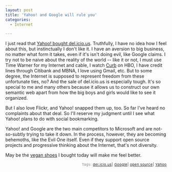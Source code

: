 ```yaml
---
layout: post
title: 'Yahoo! and Google will rule you'
categories:
  - Internet

---
```


I just read that <a href="http://blog.del.icio.us/blog/2005/12/yahoo.html">Yahoo! bought del.icio.us</a>.  Truthfully, I have no idea how I feel about this, but instinctually I don't like it.  I have an aversion to big business, no matter what form it takes, even if it's isn't doing evil, like Google claims.  I try not to be naive about the reality of the world -- like it or not, I must use Time Warner for my Internet and cable, I watch <a href="http://www.hbo.com/larrydavid/">Curb</a> on HBO, I have credit lines through Citibank and MBNA, I love using Gmail, etc.  But to some degree, the Internet is supposed to represent freedom from these unfortunate ties, no? And the sale of del.icio.us is especially tough.  It's so special to me and many others because it allows us to construct our own semantic web apart from how the big boys and girls would like to see it organized.

But I also love Flickr, and Yahoo! snapped them up, too.  So far I've heard no complaints about that deal.  So I'll reserve my judgment until I see what Yahoo! plans to do with social bookmarking. 

Yahoo! and Google are the two main competitors to Microsoft and are not-so-subtly trying to take it down.  In the process, however, they are becoming behemoths, like the Evil One itself.  Even if they support open source projects and progressive thinking about the Internet, that's not diversity. 

May be the <a href="http://www.mooshoes.com/invoice_variant.cgi?rm=edit&amp;product_id=88939">vegan shoes</a> I bought today will make me feel better.

<!-- technorati tags start --><p style="text-align:right;font-size:11px;letter-spacing:.05em;color:#808979;">Tags: <a href="http://www.technorati.com/tag/del.icio.us" rel="tag">del.icio.us</a><strong>|</strong> <a href="http://www.technorati.com/tag/Google" rel="tag">Google</a><strong>|</strong> <a href="http://www.technorati.com/tag/open source" rel="tag">open source</a><strong>|</strong> <a href="http://www.technorati.com/tag/Yahoo" rel="tag">Yahoo</a></p><!-- technorati tags end -->
